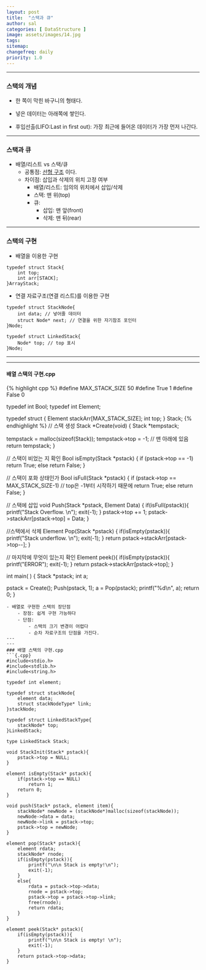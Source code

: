 ```yaml
---
layout: post
title:  "스택과 큐"
author: sal
categories: [ DataStructure ]
image: assets/images/14.jpg
tags: 
sitemap:
changefreq: daily
priority: 1.0
---
```


---
### 스택의 개념 
- 한 쪽이 막힌 바구니의 형태다.

- 넣은 데이터는 아래쪽에 쌓인다.

- 후입선출(LIFO:Last in first out): 가장 최근에 들어온 데이터가 가장 먼저 나간다.

---

### 스택과 큐
- 배열/리스트 vs 스택/큐
    - 공통점: <u>선형 구조</u> 이다.
    - 차이점: 삽입과 삭제의 위치 고정 여부
        - 배열/리스트: 임의의 위치에서 삽입/삭제
        - 스택: 맨 위(top)
        - 큐: 
            - 삽입: 맨 앞(front)
            - 삭제: 맨 뒤(rear) 

---
### 스택의 구현
- 배열을 이용한 구현 
```
typedef struct Stack{
    int top;
    int arr[STACK];
}ArrayStack; 
```

- 연결 자료구조(연결 리스트)를 이용한 구현

```
typedef struct StackNode{
    int data; // 넣어줄 데이터 
    struct Node* next; // 연결을 위한 자기참조 포인터 
}Node; 

typedef struct LinkedStack{
    Node* top; // top 표시
}Node; 

```
---
---
#### 배열 스택의 구현.cpp
{% highlight cpp %}
#define	MAX_STACK_SIZE 50
#define True 1
#define False 0

typedef  int  Bool;
typedef  int  Element;

typedef struct { 
   Element  stackArr[MAX_STACK_SIZE];
   int	top;
} Stack;
{% endhighlight %}
// 스택 생성
Stack *Create(void) {
   Stack *tempstack;
	
   tempstack = malloc(sizeof(Stack));
   tempstack->top = -1; // 맨 아래에 있음
   return tempstack;
}

// 스택이 비었는 지 확인
Bool  isEmpty(Stack *pstack)
{
   if (pstack->top == -1)
      return True;
   else return False;
}

// 스택이 포화 상태인가
Bool isFull(Stack *pstack)
{
   if (pstack->top == MAX_STACK_SIZE-1) // top은 -1부터 시작하기 때문에
      return True;
   else
      return False;
}

// 스택에 삽입 
void  Push(Stack *pstack, Element Data)
{
    if(isFull(pstack)){
    printf("Stack Overflow. \n");
    exit(-1);
    }
    pstack->top += 1;
    pstack->stackArr[pstack->top] = Data;
}

//스택에서 삭제
Element  Pop(Stack *pstack)
{
    if(isEmpty(pstack)){
    printf("Stack underflow. \n");
    exit(-1);
    }
   return pstack->stackArr[pstack->top--];
}

// 마지막에 무엇이 있는지 확인
Element peek(){
    if(isEmpty(pstack)){
        printf("ERROR");
        exit(-1);
    }
    return pstack->stackArr[pstack->top];
}

int main( ) {
   Stack *pstack;
   int a;
	
   pstack = Create();
   Push(pstack, 1);
   a = Pop(pstack);
   printf("%d\n", a);
  return 0;
}
```
- 배열로 구현한 스택의 장단점
    - 장점: 쉽게 구현 가능하다
    - 단점: 
        - 스택의 크기 변경이 어렵다
        - 순차 자료구조의 단점을 가진다. 
---
---
### 배열 스택의 구현.cpp
```{.cpp}
#include<stdio.h>
#include<stdlib.h>
#include<string.h>

typedef int element;

typedef struct stackNode{
    element data;
    struct stackNodeType* link; 
}stackNode;

typedef struct LinkedStackType{ 
    stackNode* top;
}LinkedStack;

type LinkedStack Stack;

void StackInit(Stack* pstack){
    pstack->top = NULL;
}

element isEmpty(Stack* pstack){
    if(pstack->top == NULL)
        return 1;
    return 0;
}

void push(Stack* pstack, element item){
    stackNode* newNode = (stackNode*)malloc(sizeof(stackNode));
    newNode->data = data;
    newNode->link = pstack->top;
    pstack->top = newNode;
}

element pop(Stack* pstack){
    element rdata;
    stackNode* rnode;
    if(isEmpty(pstack)){
        printf("\n\n Stack is empty!\n");
        exit(-1);
    }
    else{
        rdata = pstack->top->data;
        rnode = pstack->top;
        pstack->top = pstack->top->link;
        free(rnode);
        return rdata;
    }
}

elememt peek(Stack* pstack){
    if(isEmpty(pstack)){
        printf("\n\n Stack is empty! \n");
        exit(-1);
    }
    return pstack->top->data;
}

```
